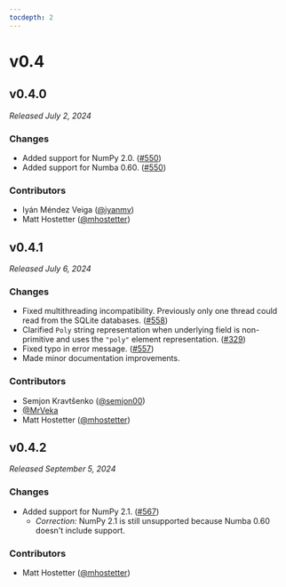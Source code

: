 ```yaml
---
tocdepth: 2
---
```


# v0.4

## v0.4.0

*Released July 2, 2024*

### Changes

- Added support for NumPy 2.0. ([#550](https://github.com/mhostetter/galois/pull/550))
- Added support for Numba 0.60. ([#550](https://github.com/mhostetter/galois/pull/550))

### Contributors

- Iyán Méndez Veiga ([@iyanmv](https://github.com/iyanmv))
- Matt Hostetter ([@mhostetter](https://github.com/mhostetter))

## v0.4.1

*Released July 6, 2024*

### Changes

- Fixed multithreading incompatibility. Previously only one thread could read from the SQLite databases. ([#558](https://github.com/mhostetter/galois/pull/558))
- Clarified `Poly` string representation when underlying field is non-primitive and uses the `"poly"` element representation. ([#329](https://github.com/mhostetter/galois/issues/329))
- Fixed typo in error message. ([#557](https://github.com/mhostetter/galois/pull/557))
- Made minor documentation improvements.

### Contributors

- Semjon Kravtšenko ([@semjon00](https://github.com/semjon00))
- [@MrVeka](https://github.com/MrVeka)
- Matt Hostetter ([@mhostetter](https://github.com/mhostetter))

## v0.4.2

*Released September 5, 2024*

### Changes

- Added support for NumPy 2.1. ([#567](https://github.com/mhostetter/galois/issues/567))
  - *Correction:* NumPy 2.1 is still unsupported because Numba 0.60 doesn't include support.

### Contributors

- Matt Hostetter ([@mhostetter](https://github.com/mhostetter))
